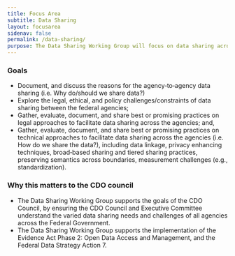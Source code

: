 ```yaml
---
title: Focus Area
subtitle: Data Sharing
layout: focusarea
sidenav: false
permalink: /data-sharing/
purpose: The Data Sharing Working Group will focus on data sharing across federal agencies, and develop a set of well‐written and diverse use cases identified through Listening Sessions, Focus Groups, Environmental Scans, Systematic Web Searches, Document Reviews, and Literature Reviews. These annotated use cases will be available through a Use Case Resource Center.  
---
```


<section>
<h3>Goals</h3>
<ul>
    <li>Document, and discuss the reasons for the agency‐to‐agency data sharing (i.e. Why do/should we share data?)</li>
    <li>Explore the legal, ethical, and policy challenges/constraints of data sharing between the federal agencies;</li>
    <li>Gather, evaluate, document, and share best or promising practices on legal approaches to facilitate data sharing across the agencies; and,</li>
    <li>Gather, evaluate, document, and share best or promising practices on technical approaches to facilitate data sharing across the agencies (i.e. How do we share the data?), including data linkage, privacy enhancing techniques, broad‐based sharing and tiered sharing practices, preserving semantics across boundaries, measurement challenges (e.g., standardization).</li>
</ul>
</section>

<section>
<h3>Why this matters to the CDO council</h3>
<ul>
    <li>The Data Sharing Working Group supports the goals of the CDO Council, by ensuring the CDO Council and Executive Committee understand the varied data sharing needs and challenges of all agencies across the Federal Government.</li>
    <li>The Data Sharing Working Group supports the implementation of the Evidence Act Phase 2:  Open Data Access and Management, and the Federal Data Strategy Action 7.</li>
</ul>
</section>